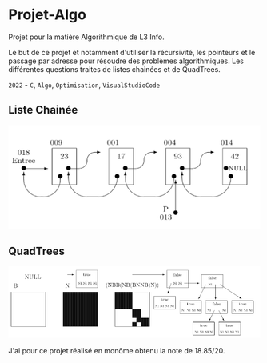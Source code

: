 # Projet-Algo
Projet pour la matière Algorithmique de L3 Info.

Le but de ce projet et notamment d'utiliser la récursivité, les pointeurs et le passage par adresse pour résoudre des problèmes algorithmiques.
Les différentes questions traites de listes chainées et de QuadTrees.

`2022` - `C`, `Algo`, `Optimisation`, `VisualStudioCode`

## Liste Chainée
![ListeChainee](Annexe/ListeChainee.png)


## QuadTrees
![QuadTrees](Annexe/QuadTrees.png)

J'ai pour ce projet réalisé en monôme obtenu la note de 18.85/20.
